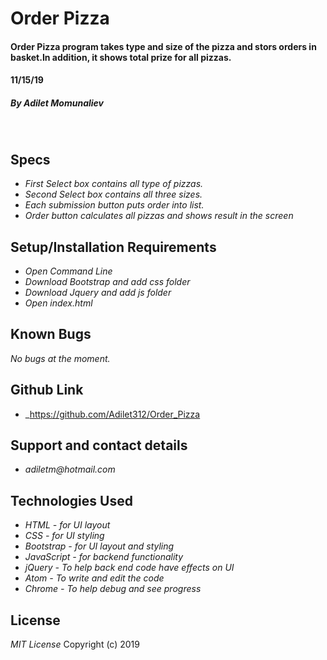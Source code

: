 # **Order Pizza**

#### Order Pizza program takes type and size of the pizza and stors orders in basket.In addition, it shows total prize for all pizzas.
#### 11/15/19

##### By _**Adilet Momunaliev**_
&nbsp;
## **Specs**
* _First Select box contains all type of pizzas._
* _Second Select box contains all three sizes._
* _Each submission button puts order into list._
* _Order button calculates all pizzas and shows result in the screen_

## **Setup/Installation Requirements**

* _Open Command Line_
* _Download Bootstrap and add css folder_
* _Download Jquery and add js folder_
* _Open index.html_

## **Known Bugs**

_No bugs at the moment._

## **Github Link**
* _https://github.com/Adilet312/Order_Pizza

## Support and contact details

* _adiletm@hotmail.com_

## **Technologies Used**

* _HTML - for UI layout_
* _CSS - for UI styling_
* _Bootstrap - for UI layout and styling_
* _JavaScript - for backend functionality_
* _jQuery - To help back end code have effects on UI_
* _Atom - To write and edit the code_
* _Chrome - To help debug and see progress_

## **License**

*MIT License*
Copyright (c) 2019
